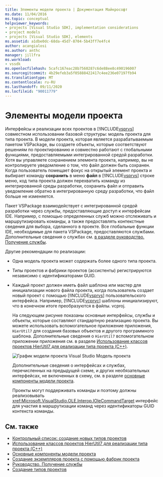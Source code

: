 ```yaml
---
title: Элементы модели проекта | Документация Майкрософт
ms.date: 11/04/2016
ms.topic: conceptual
helpviewer_keywords:
- projects [Visual Studio SDK], implementation considerations
- project models
- projects [Visual Studio SDK], elements
ms.assetid: a1dbe0dc-68da-45d7-8704-5b43ff7e4fc4
author: acangialosi
ms.author: anthc
manager: jillfra
ms.workload:
- vssdk
ms.openlocfilehash: 5cafc167eac28b7560287c6de88ee8c490196007
ms.sourcegitcommit: 4b29efeb3a5f05888422417c4ee236e07197fb94
ms.translationtype: MT
ms.contentlocale: ru-RU
ms.lasthandoff: 09/11/2020
ms.locfileid: "90011779"
---
```

# <a name="elements-of-a-project-model"></a>Элементы модели проекта
Интерфейсы и реализации всех проектов в [!INCLUDE[vsprvs](../../code-quality/includes/vsprvs_md.md)] совместном использовании базовой структуры: модель проекта для типа проекта. В модели проекта, которая является разрабатываемым пакетом VSPackage, вы создаете объекты, которые соответствуют решениям по проектированию и совместно работают с глобальными функциями, предоставляемыми интегрированной средой разработки. Хотя вы управляете сохранением элемента проекта, например, вы не контролируете уведомление о том, что файл должен быть сохранен. Когда пользователь помещает фокус на открытый элемент проекта и выбирает команду **сохранить** в меню **файл** в [!INCLUDE[vsprvs](../../code-quality/includes/vsprvs_md.md)] строке меню, код типа проекта должен перехватить команду из интегрированной среды разработки, сохранить файл и отправить уведомление обратно в интегрированную среду разработки, что файл больше не изменяется.

 Пакет VSPackage взаимодействует с интегрированной средой разработки через службы, предоставляющие доступ к интерфейсам IDE. Например, с помощью определенных служб можно отслеживать и маршрутизировать команды, а также предоставлять контекстные сведения для выбора, сделанного в проекте. Все глобальные функции IDE, необходимые для пакета VSPackage, предоставляются службами. Дополнительные сведения о службах см. [в разделе руководство. Получение службы](../../extensibility/how-to-get-a-service.md).

 Другие рекомендации по реализации:

- Одна модель проекта может содержать более одного типа проекта.

- Типы проектов и фабрики проектов (ассистенты) регистрируются независимо с идентификаторами GUID.

- Каждый проект должен иметь файл шаблона или мастер для инициализации нового файла проекта, когда пользователь создает новый проект с помощью [!INCLUDE[vsprvs](../../code-quality/includes/vsprvs_md.md)] пользовательского интерфейса. Например, [!INCLUDE[vcprvc](../../code-quality/includes/vcprvc_md.md)] шаблоны инициализируют, что в конечном итоге преобразуются в файлы. vcproj.

  На следующем рисунке показаны основные интерфейсы, службы и объекты, которые составляют стандартную реализацию проекта. Вы можете использовать вспомогательное приложение приложения, `HierUtil7` для создания базовых объектов и другого программного шаблона. Дополнительные сведения о `HierUtil7` вспомогательном приложении приложения см. в разделе [Использование классов проектов HierUtil7 для реализации типа проекта (C++)](/previous-versions/bb166212(v=vs.100)).

  ![График модели проекта Visual Studio](../../extensibility/internals/media/vsprojectmodel.gif "вспрожектмодел") Модель проекта

  Дополнительные сведения о интерфейсах и службах, перечисленных на предыдущей схеме, и других необязательных интерфейсах, не включенных в схему, см. в разделе [основные компоненты модели проекта](../../extensibility/internals/project-model-core-components.md).

  Проекты могут поддерживать команды и поэтому должны реализовывать <xref:Microsoft.VisualStudio.OLE.Interop.IOleCommandTarget> интерфейс для участия в маршрутизации команд через идентификаторы GUID контекста команды.

## <a name="see-also"></a>См. также
- [Контрольный список: создание новых типов проектов](../../extensibility/internals/checklist-creating-new-project-types.md)
- [Использование классов проектов HierUtil7 для реализации типа проекта (C++)](/previous-versions/bb166212(v=vs.100))
- [Основные компоненты модели проекта](../../extensibility/internals/project-model-core-components.md)
- [Создание экземпляров проекта с помощью фабрик проекта](../../extensibility/internals/creating-project-instances-by-using-project-factories.md)
- [Руководство. Получение службы](../../extensibility/how-to-get-a-service.md)
- [Создание типов проектов](../../extensibility/internals/creating-project-types.md)
